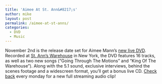```yaml
---
title: 'Aimee At St. Ann&#8217;s'
author: mike
layout: post
permalink: /aimee-at-st-anns/
categories:
  - DVD
  - Music
---
```

November 2nd is the release date set for Aimee Mann&#8217;s <a target="_blank" href="http://www.redvolume.com/archives/2004/07/09/aimee-live/">new live DVD</a>. Recorded at <a target="_blank" href="http://www.artsatstanns.org">St. Ann&#8217;s Warehouse</a> in New York, the DVD features 16 tracks, as well as two new songs (&#8220;Going Through The Motions&#8221; and &#8220;King Of The Warehouse&#8221;). Along with the 5.1 sound, exclusive interviews, behind the scenes footage and a widescreen format, you&#8217;ll get a bonus live CD. <a target="_blank" href="http://www.aimeemann.com/livecd.html">Check back</a> every monday for a new full streaming audio clip!